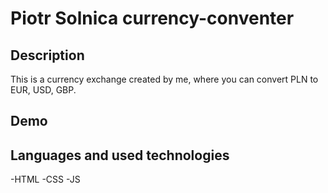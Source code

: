 # Piotr Solnica currency-conventer
## Description
This is a currency exchange created by me, where you can convert PLN to EUR, USD, GBP.
## Demo
## Languages and used technologies
-HTML
-CSS
-JS 
